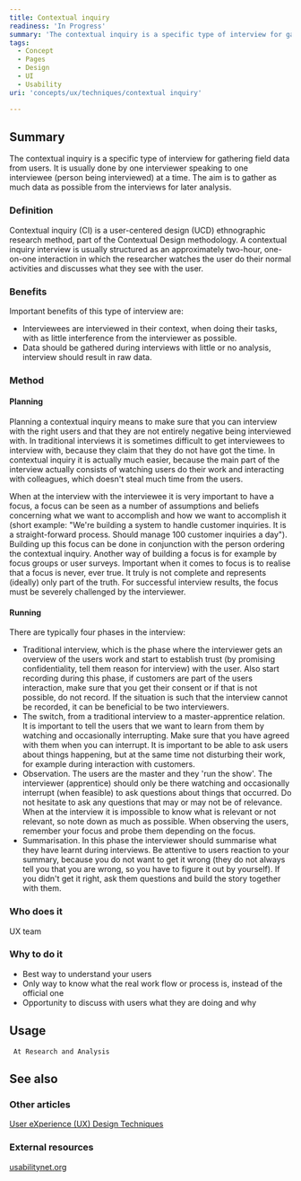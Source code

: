 ```yaml
---
title: Contextual inquiry
readiness: 'In Progress'
summary: 'The contextual inquiry is a specific type of interview for gathering field data from users. It is usually done by one interviewer speaking to one interviewee (person being interviewed) at a time. The aim is to gather as much data as possible from the interviews for later analysis.'
tags:
  - Concept
  - Pages
  - Design
  - UI
  - Usability
uri: 'concepts/ux/techniques/contextual inquiry'

---
```

## Summary

The contextual inquiry is a specific type of interview for gathering field data from users. It is usually done by one interviewer speaking to one interviewee (person being interviewed) at a time. The aim is to gather as much data as possible from the interviews for later analysis.

### Definition

Contextual inquiry (CI) is a user-centered design (UCD) ethnographic research method, part of the Contextual Design methodology. A contextual inquiry interview is usually structured as an approximately two-hour, one-on-one interaction in which the researcher watches the user do their normal activities and discusses what they see with the user.

### Benefits

Important benefits of this type of interview are:

-   Interviewees are interviewed in their context, when doing their tasks, with as little interference from the interviewer as possible.
-   Data should be gathered during interviews with little or no analysis, interview should result in raw data.

### Method

#### Planning

Planning a contextual inquiry means to make sure that you can interview with the right users and that they are not entirely negative being interviewed with. In traditional interviews it is sometimes difficult to get interviewees to interview with, because they claim that they do not have got the time. In contextual inquiry it is actually much easier, because the main part of the interview actually consists of watching users do their work and interacting with colleagues, which doesn't steal much time from the users.

When at the interview with the interviewee it is very important to have a focus, a focus can be seen as a number of assumptions and beliefs concerning what we want to accomplish and how we want to accomplish it (short example: "We're building a system to handle customer inquiries. It is a straight-forward process. Should manage 100 customer inquiries a day"). Building up this focus can be done in conjunction with the person ordering the contextual inquiry. Another way of building a focus is for example by focus groups or user surveys. Important when it comes to focus is to realise that a focus is never, ever true. It truly is not complete and represents (ideally) only part of the truth. For successful interview results, the focus must be severely challenged by the interviewer.

#### Running

There are typically four phases in the interview:

-   Traditional interview, which is the phase where the interviewer gets an overview of the users work and start to establish trust (by promising confidentiality, tell them reason for interview) with the user. Also start recording during this phase, if customers are part of the users interaction, make sure that you get their consent or if that is not possible, do not record. If the situation is such that the interview cannot be recorded, it can be beneficial to be two interviewers.
-   The switch, from a traditional interview to a master-apprentice relation. It is important to tell the users that we want to learn from them by watching and occasionally interrupting. Make sure that you have agreed with them when you can interrupt. It is important to be able to ask users about things happening, but at the same time not disturbing their work, for example during interaction with customers.
-   Observation. The users are the master and they 'run the show'. The interviewer (apprentice) should only be there watching and occasionally interrupt (when feasible) to ask questions about things that occurred. Do not hesitate to ask any questions that may or may not be of relevance. When at the interview it is impossible to know what is relevant or not relevant, so note down as much as possible. When observing the users, remember your focus and probe them depending on the focus.
-   Summarisation. In this phase the interviewer should summarise what they have learnt during interviews. Be attentive to users reaction to your summary, because you do not want to get it wrong (they do not always tell you that you are wrong, so you have to figure it out by yourself). If you didn't get it right, ask them questions and build the story together with them.

### Who does it

UX team

### Why to do it

-   Best way to understand your users
-   Only way to know what the real work flow or process is, instead of the official one
-   Opportunity to discuss with users what they are doing and why

## Usage

     At Research and Analysis

## See also

### Other articles

[User eXperience (UX) Design Techniques](/concepts/ux/techniques)

### External resources

[usabilitynet.org](http://www.usabilitynet.org/tools/contextualinquiry.htm)
